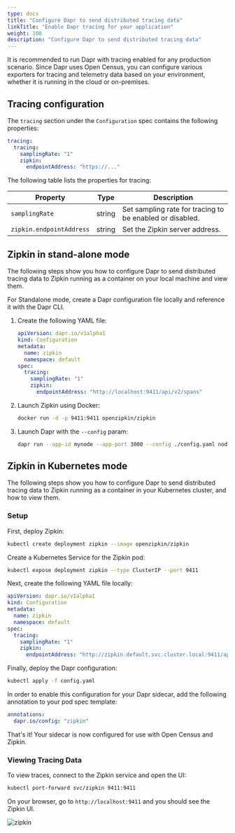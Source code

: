 ```yaml
---
type: docs
title: "Configure Dapr to send distributed tracing data"
linkTitle: "Enable Dapr tracing for your application"
weight: 100
description: "Configure Dapr to send distributed tracing data"
---
```


It is recommended to run Dapr with tracing enabled for any production scenario.
Since Dapr uses Open Census, you can configure various exporters for tracing and telemetry data based on your environment, whether it is running in the cloud or on-premises.

## Tracing configuration

The `tracing` section under the `Configuration` spec contains the following properties:

```yml
tracing:
  tracing:
    samplingRate: "1"
    zipkin:
      endpointAddress: "https://..."
```

The following table lists the properties for tracing:

| Property     | Type   | Description |
|--------------|--------|-------------|
| `samplingRate` | string | Set sampling rate for tracing to be enabled or disabled.
| `zipkin.endpointAddress` | string | Set the Zipkin server address.


## Zipkin in stand-alone mode

The following steps show you how to configure Dapr to send distributed tracing data to Zipkin running as a container on your local machine and view them.

For Standalone mode, create a Dapr configuration file locally and reference it with the Dapr CLI.

1. Create the following YAML file:

   ```yaml
   apiVersion: dapr.io/v1alpha1
   kind: Configuration
   metadata:
     name: zipkin
     namespace: default
   spec:
     tracing:
       samplingRate: "1"
       zipkin:
         endpointAddress: "http://localhost:9411/api/v2/spans"
   ```

2. Launch Zipkin using Docker:

   ```bash
   docker run -d -p 9411:9411 openzipkin/zipkin
   ```

3. Launch Dapr with the `--config` param:

   ```bash
   dapr run --app-id mynode --app-port 3000 --config ./config.yaml node app.js
   ```


## Zipkin in Kubernetes mode

The following steps show you how to configure Dapr to send distributed tracing data to Zipkin running as a container in your Kubernetes cluster, and how to view them.

### Setup

First, deploy Zipkin:

```bash
kubectl create deployment zipkin --image openzipkin/zipkin
```

Create a Kubernetes Service for the Zipkin pod:

```bash
kubectl expose deployment zipkin --type ClusterIP --port 9411
```

Next, create the following YAML file locally:

```yml
apiVersion: dapr.io/v1alpha1
kind: Configuration
metadata:
  name: zipkin
  namespace: default
spec:
  tracing:
    samplingRate: "1"
    zipkin:
      endpointAddress: "http://zipkin.default.svc.cluster.local:9411/api/v2/spans"
```

Finally, deploy the Dapr configuration:

```bash
kubectl apply -f config.yaml
```

In order to enable this configuration for your Dapr sidecar, add the following annotation to your pod spec template:

```yml
annotations:
  dapr.io/config: "zipkin"
```

That's it! Your sidecar is now configured for use with Open Census and Zipkin.

### Viewing Tracing Data

To view traces, connect to the Zipkin service and open the UI:

```bash
kubectl port-forward svc/zipkin 9411:9411
```

On your browser, go to ```http://localhost:9411``` and you should see the Zipkin UI.

![zipkin](/images/zipkin_ui.png)

